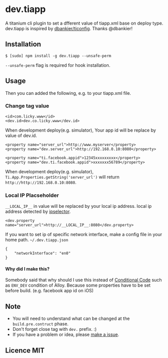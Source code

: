 # dev.tiapp

A titanium cli plugin to set a dfferent value of tiapp.xml base on deploy type.  
dev.tiapp is inspired by [dbankier/ticonfig](https://github.com/dbankier/ticonfig). Thanks @dbankier!

## Installation

~~~
$ [sudo] npm install -g dev.tiapp --unsafe-perm
~~~
`--unsafe-perm` flag is required for hook installation.

## Usage

Then you can added the following, e.g. to your tiapp.xml file.

### Change tag value
~~~
<id>com.licky.www</id>
<dev.id>dev.co.licky.www</dev.id>
~~~
When development deploy(e.g. simulator), Your app id will be replace by value of dev.id.

~~~  
<property name="server_url">http://www.myserver</property>
<property name="dev.server_url">http://192.168.0.10:8080</property>

<property name="ti.facebook.appid">12345xxxxxxxxx</property>
<property name="dev.ti.facebook.appid">xxxxxxx56789</property>
~~~
When development deploy(e.g. simulator), `Ti.App.Properties.getString('server_url')` will return `http://http://192.168.0.10:8080`.  

### Local IP Placseholder
`__LOCAL_IP__` in value will be replaced by your local ip address. local ip address detected by [ipselector](https://www.npmjs.org/package/ipselector).

~~~
<dev.property name="server_url">http://__LOCAL_IP__:8080</dev.property>
~~~

If you want to set ip of specific network interface, make a config file in your home path.
`~/.dev.tiapp.json`
~~~
{
    "networkInterface": "en0"
}
~~~

#### Why did I make this?
Somebody said that why should I use this instead of [Conditional Code](http://docs.appcelerator.com/titanium/3.0/#!/guide/Alloy_Controllers-section-34636384_AlloyControllers-ConditionalCode) such as `ENV_DEV` condition of Alloy.
Because some properties have to be set before build. (e.g. facebook app id on iOS)

## Note
- You will need to understand what can be changed at the `build.pre.contruct` phase.
- Don't forget close tag with `dev.` prefix. :)
- If you have a problem or idea, please [make a issue](https://github.com/yomybaby/dev.tiapp/issues).
## Licence MIT

